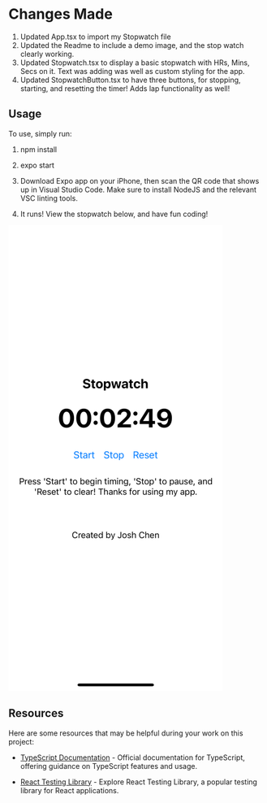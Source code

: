 # Changes Made

1. Updated App.tsx to import my Stopwatch file
2. Updated the Readme to include a demo image, and the stop watch clearly working.
3. Updated Stopwatch.tsx to display a basic stopwatch with HRs, Mins, Secs on it. Text was adding was well as custom styling for the app. 
4. Updated StopwatchButton.tsx to have three buttons, for stopping, starting, and resetting the timer! Adds lap functionality as well!

## Usage

To use, simply run:

1. npm install 

2. expo start

3. Download Expo app on your iPhone, then scan the QR code that shows up in Visual Studio Code. Make sure to install NodeJS and the relevant VSC linting tools. 

4. It runs! View the stopwatch below, and have fun coding! 

![My personal demo on iOS 17, on an iPhone 15 Pro](image.png)

## Resources
Here are some resources that may be helpful during your work on this project:

- [TypeScript Documentation](https://www.typescriptlang.org/docs/) - Official documentation for TypeScript, offering guidance on TypeScript features and usage.

- [React Testing Library](https://testing-library.com/docs/react-testing-library/intro/) - Explore React Testing Library, a popular testing library for React applications.
